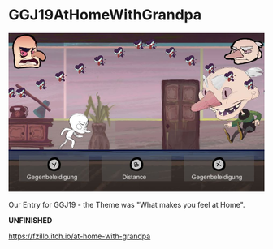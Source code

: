 # GGJ19AtHomeWithGrandpa

![](Doc/screenshot1.JPG)

Our Entry for GGJ19 - the Theme was "What makes you feel at Home".

**UNFINISHED**

https://fzillo.itch.io/at-home-with-grandpa
